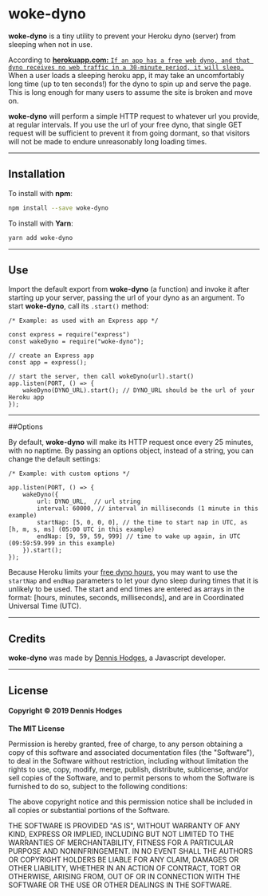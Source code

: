 # woke-dyno

**woke-dyno** is a tiny utility to prevent your Heroku dyno (server) from sleeping when not in use. 

According to [**herokuapp.com:** `If an app has a free web dyno, and that dyno receives no web traffic in a 30-minute period, it will sleep.`](https://devcenter.heroku.com/articles/free-dyno-hours) When a user loads a sleeping heroku app, it may take an uncomfortably long time (up to ten seconds!) for the dyno to spin up and serve the page. This is long enough for many users to assume the site is broken and move on. 

**woke-dyno** will perform a simple HTTP request to whatever url you provide, at regular intervals. If you use the url of your free dyno, that single GET request will be sufficient to prevent it from going dormant, so that visitors will not be made to endure unreasonably long loading times.

---
## Installation
To install with **npm**:
```bash
npm install --save woke-dyno
```
To install with **Yarn**:
```bash
yarn add woke-dyno
```
---
## Use
Import the default export from **woke-dyno** (a function) and invoke it after starting up your server, passing the url of your dyno as an argument. To start **woke-dyno**, call its `.start()` method:

```node
/* Example: as used with an Express app */

const express = require("express")
const wakeDyno = require("woke-dyno");

// create an Express app
const app = express();

// start the server, then call wokeDyno(url).start()
app.listen(PORT, () => {
    wakeDyno(DYNO_URL).start(); // DYNO_URL should be the url of your Heroku app
});

```
---
##Options

By default, **woke-dyno** will make its HTTP request once every 25 minutes, with no naptime.  By passing an options object, instead of a string, you can change the default settings:

```node
/* Example: with custom options */

app.listen(PORT, () => {
    wakeDyno({
        url: DYNO_URL,  // url string
        interval: 60000, // interval in milliseconds (1 minute in this example)
        startNap: [5, 0, 0, 0], // the time to start nap in UTC, as [h, m, s, ms] (05:00 UTC in this example)
        endNap: [9, 59, 59, 999] // time to wake up again, in UTC (09:59:59.999 in this example)
    }).start(); 
});
```
Because Heroku limits your [free dyno hours](https://devcenter.heroku.com/articles/free-dyno-hours), you may want to use the `startNap` and `endNap` parameters to let your dyno sleep during times that it is unlikely to be used. The start and end times are entered as arrays in the format: [hours, minutes, seconds, milliseconds], and are in Coordinated Universal Time (UTC).

---
## Credits

**woke-dyno** was made by [Dennis Hodges](https://github.com/fermentationist), a Javascript developer.

---
## License

#### Copyright © 2019 Dennis Hodges


__The MIT License__

Permission is hereby granted, free of charge, to any person obtaining a copy
of this software and associated documentation files (the "Software"), to deal
in the Software without restriction, including without limitation the rights
to use, copy, modify, merge, publish, distribute, sublicense, and/or sell
copies of the Software, and to permit persons to whom the Software is
furnished to do so, subject to the following conditions:

The above copyright notice and this permission notice shall be included in
all copies or substantial portions of the Software.

THE SOFTWARE IS PROVIDED "AS IS", WITHOUT WARRANTY OF ANY KIND, EXPRESS OR
IMPLIED, INCLUDING BUT NOT LIMITED TO THE WARRANTIES OF MERCHANTABILITY,
FITNESS FOR A PARTICULAR PURPOSE AND NONINFRINGEMENT. IN NO EVENT SHALL THE
AUTHORS OR COPYRIGHT HOLDERS BE LIABLE FOR ANY CLAIM, DAMAGES OR OTHER
LIABILITY, WHETHER IN AN ACTION OF CONTRACT, TORT OR OTHERWISE, ARISING FROM,
OUT OF OR IN CONNECTION WITH THE SOFTWARE OR THE USE OR OTHER DEALINGS IN
THE SOFTWARE.
